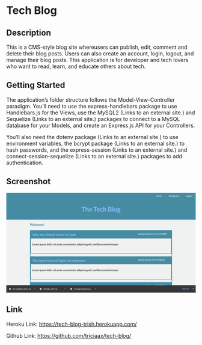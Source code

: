 # Tech Blog

## Description
This is a CMS-style blog site whereusers can publish, edit, comment and delete their blog posts. Users can also create an account, login, logout, and manage their blog posts. This application is for developer and tech lovers who want to read, learn, and educate others about tech.


## Getting Started
The application’s folder structure follows the Model-View-Controller paradigm. You’ll need to use the express-handlebars package to use Handlebars.js for the Views, use the MySQL2 (Links to an external site.) and Sequelize (Links to an external site.) packages to connect to a MySQL database for your Models, and create an Express.js API for your Controllers.

You’ll also need the dotenv package (Links to an external site.) to use environment variables, the bcrypt package (Links to an external site.) to hash passwords, and the express-session (Links to an external site.) and connect-session-sequelize (Links to an external site.) packages to add authentication.
## Screenshot
![screenshots](public/images/screenshot.png)

## Link
Heroku Link: https://tech-blog-trish.herokuapp.com/

Github Link: https://github.com/triciaax/tech-blog/
